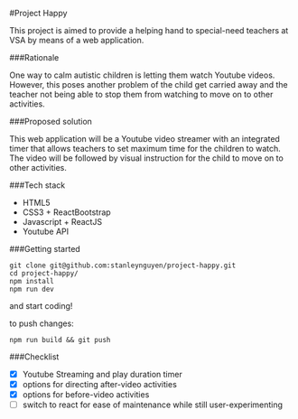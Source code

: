 #Project Happy

This project is aimed to provide a helping hand to special-need teachers at VSA by means of a web application.

###Rationale

One way to calm autistic children is letting them watch Youtube videos.
However, this poses another problem of the child get carried away and the teacher not being able to stop them from watching to move on to other activities.

###Proposed solution

This web application will be a Youtube video streamer with an integrated timer that allows teachers to set maximum time for the children to watch.
The video will be followed by visual instruction for the child to move on to other activities.

###Tech stack

- HTML5
- CSS3 + ReactBootstrap
- Javascript + ReactJS
- Youtube API

###Getting started

```
git clone git@github.com:stanleynguyen/project-happy.git
cd project-happy/
npm install
npm run dev
```
and start coding!

to push changes:
```
npm run build && git push
```

###Checklist
- [x] Youtube Streaming and play duration timer
- [x] options for directing after-video activities
- [x] options for before-video activities
- [ ] switch to react for ease of maintenance while still user-experimenting

